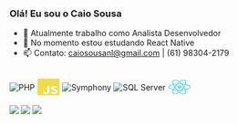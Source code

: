 ### Olá! Eu sou o Caio Sousa

- 🔭 Atualmente trabalho como Analista Desenvolvedor
- 📱  No momento estou estudando React Native
- 📫 Contato: caiosousanl@gmail.com | (61) 98304-2179


<div style="display: inline_block"><br>
  <img align="center" alt="PHP" height="30" width="40" src="https://cdn.jsdelivr.net/gh/devicons/devicon/icons/php/php-plain.svg">
  <img align="center" alt="Js" height="30" width="40" src="https://raw.githubusercontent.com/devicons/devicon/master/icons/javascript/javascript-plain.svg">
  <img align="center" alt=" Symphony" height="30" width="40" src="https://cdn.jsdelivr.net/gh/devicons/devicon/icons/symfony/symfony-original-wordmark.svg">
  <img align="center" alt=" SQL Server" height="30" width="40" src="https://cdn.jsdelivr.net/gh/devicons/devicon/icons/microsoftsqlserver/microsoftsqlserver-plain-wordmark.svg">
  <img align="center" alt="React" height="30" width="40" src="https://raw.githubusercontent.com/devicons/devicon/master/icons/react/react-original.svg">
</div>
<br/>
<div>
  <a href="https://wa.me/5561983042179?text=Ol%C3%A1%2C%20vi%20seu%20perfil%20no%20GitHub%20e%20gostaria%20de%20falar%20com%20voc%C3%AA%21" target="_blank"><img src="https://img.shields.io/badge/WhatsApp-25D366?style=for-the-badge&logo=whatsapp&logoColor=white" target="_blank"></a>
  <a href = "mailto:caiosousanl@gmail.com"><img src="https://img.shields.io/badge/Gmail-D14836?style=for-the-badge&logo=gmail&logoColor=white" target="_blank"></a>
  <a href="https://www.linkedin.com/in/caiosousanl/" target="_blank"><img src="https://img.shields.io/badge/-LinkedIn-%230077B5?style=for-the-badge&logo=linkedin&logoColor=white" target="_blank"></a>   
</div>


	
